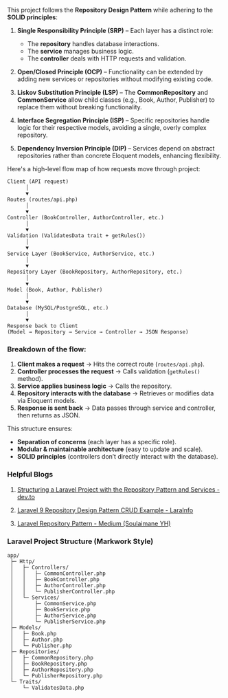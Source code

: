 This project follows the **Repository Design Pattern** while adhering to the **SOLID principles**:

1. **Single Responsibility Principle (SRP)** – Each layer has a distinct role:

   * The **repository** handles database interactions.
   * The **service** manages business logic.
   * The **controller** deals with HTTP requests and validation.

2. **Open/Closed Principle (OCP)** – Functionality can be extended by adding new services or repositories without modifying existing code.

3. **Liskov Substitution Principle (LSP)** – The **CommonRepository** and **CommonService** allow child classes (e.g., Book, Author, Publisher) to replace them without breaking functionality.

4. **Interface Segregation Principle (ISP)** – Specific repositories handle logic for their respective models, avoiding a single, overly complex repository.

5. **Dependency Inversion Principle (DIP)** – Services depend on abstract repositories rather than concrete Eloquent models, enhancing flexibility.


Here's a high-level flow map of how requests move through project:

```
Client (API request)
      │  
      ▼  
Routes (routes/api.php)
      │  
      ▼  
Controller (BookController, AuthorController, etc.)
      │  
      ▼  
Validation (ValidatesData trait + getRules())
      │  
      ▼  
Service Layer (BookService, AuthorService, etc.)
      │  
      ▼  
Repository Layer (BookRepository, AuthorRepository, etc.)
      │  
      ▼  
Model (Book, Author, Publisher)
      │  
      ▼  
Database (MySQL/PostgreSQL, etc.)
      │  
      ▼  
Response back to Client  
(Model → Repository → Service → Controller → JSON Response)
```

### Breakdown of the flow:
1. **Client makes a request** → Hits the correct route (`routes/api.php`).
2. **Controller processes the request** → Calls validation (`getRules()` method).
3. **Service applies business logic** → Calls the repository.
4. **Repository interacts with the database** → Retrieves or modifies data via Eloquent models.
5. **Response is sent back** → Data passes through service and controller, then returns as JSON.

This structure ensures:
- **Separation of concerns** (each layer has a specific role).
- **Modular & maintainable architecture** (easy to update and scale).
- **SOLID principles** (controllers don’t directly interact with the database).

### Helpful Blogs

1. [Structuring a Laravel Project with the Repository Pattern and Services - dev.to](https://dev.to/blamsa0mine/structuring-a-laravel-project-with-the-repository-pattern-and-services-11pm)

2. [Laravel 9 Repository Design Pattern CRUD Example - LaraInfo](https://larainfo.com/blogs/laravel-9-repository-design-pattern-crud-example/)

3. [Laravel Repository Pattern - Medium (Soulaimane YH)](https://medium.com/@soulaimaneyh/laravel-repository-pattern-da4e1e3efc01)



### Laravel Project Structure (Markwork Style)

```plaintext
app/
 ├─ Http/
 │   ├─ Controllers/
 │   │   ├─ CommonController.php
 │   │   ├─ BookController.php
 │   │   ├─ AuthorController.php
 │   │   └─ PublisherController.php
 │   └─ Services/
 │       ├─ CommonService.php
 │       ├─ BookService.php
 │       ├─ AuthorService.php
 │       └─ PublisherService.php
 ├─ Models/
 │   ├─ Book.php
 │   ├─ Author.php
 │   └─ Publisher.php
 ├─ Repositories/
 │   ├─ CommonRepository.php
 │   ├─ BookRepository.php
 │   ├─ AuthorRepository.php
 │   └─ PublisherRepository.php
 └─ Traits/
     └─ ValidatesData.php

